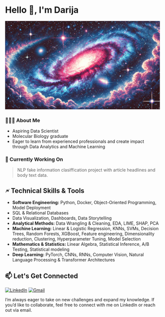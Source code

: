 # **Hello 👋, I'm Darija**
![galaxy_pixel_art](images/galaxy_pixel_art.jpg)

### **👩🏽‍💻 About Me**
- Aspiring Data Scientist
- Molecular Biology graduate
- Eager to learn from experienced professionals and create impact through Data Analytics and Machine Learning

### **🚀 Currently Working On**
> NLP fake information clasiffication project with article headlines and body text data.

## **🗲 Technical Skills & Tools**
- **Software Engineering:** Python, Docker, Object-Oriented Programming, Model Deployment
- SQL & Relational Databases
- Data Visualization, Dashboards, Data Storytelling
- **Analytical Methods:** Data Wrangling & Cleaning, EDA, LIME, SHAP, PCA
- **Machine Learning:** Linear & Logistic Regression, KNNs, SVMs, Decision Trees, Random Forests, XGBoost, Feature engineering, Dimensionality reduction, Clustering, Hyperparameter Tuning, Model Selection
- **Mathematics & Statistics:** Linear Algebra, Statistical Inference, A/B Testing, Statistical modeling
- **Deep Learning:** PyTorch, CNNs, RNNs, Computer Vision, Natural Language Processing & Transformer Architectures

## **📫 Let's Get Connected**
[![LinkedIn](https://img.shields.io/badge/LinkedIn-%230077B5.svg?&style=flat-square&logo=linkedin&logoColor=white)](https://www.linkedin.com/in/darija-šachova-823992207)
[![Gmail](https://img.shields.io/badge/Gmail-D14836?style=flat-square&logo=gmail&logoColor=white)](mailto:dsachova@gmail.com)

I’m always eager to take on new challenges and expand my knowledge. If you’d like to collaborate, feel free to connect with me on LinkedIn or reach out via email.
